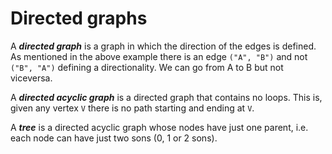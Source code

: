 # Directed graphs
A ***directed graph*** is a graph in which the direction of the edges is defined. As mentioned in the above example there is an edge ```("A", "B")``` and not ```("B", "A")``` defining a directionality. We can go from A to B but not viceversa.

A ***directed acyclic graph*** is a directed graph that contains no loops. This is, given any vertex ```V``` there is no path starting and ending at ```V```.

A ***tree*** is a directed acyclic graph whose nodes have just one parent, i.e. each node can have just two sons (0, 1 or 2 sons).

